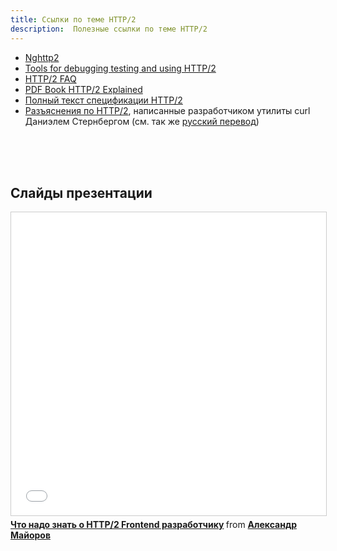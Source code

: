 ```yaml
---
title: Ссылки по теме HTTP/2
description:  Полезные ссылки по теме HTTP/2
---
```


- [Nghttp2](https://nghttp2.org/)
- [Tools for debugging testing and using HTTP/2](https://blog.cloudflare.com/tools-for-debugging-testing-and-using-http-2/)
- [HTTP/2 FAQ](https://http2.github.io/faq/)
- [PDF Book HTTP/2 Explained](https://http2-explained.haxx.se/)
- [Полный текст спецификации HTTP/2](http://httpwg.org/specs/rfc7540.html)
- [Разъяснения по HTTP/2](https://daniel.haxx.se/http2/),
написанные разработчиком утилиты curl Даниэлем Стернбергом (см. так же [русский перевод](https://habrahabr.ru/post/221427/))

<br><br><br>

## Слайды презентации

<iframe src="//www.slideshare.net/slideshow/embed_code/key/1CP1AVLp68GECp" width="595" height="485" frameborder="0" marginwidth="0" marginheight="0" scrolling="no" style="border:1px solid #CCC; border-width:1px; margin-bottom:5px; max-width: 100%;" allowfullscreen> </iframe> <div style="margin-bottom:5px"> <strong> <a href="//www.slideshare.net/ssuser2cefd2/http2-frontend" title="Что надо знать о HTTP/2 Frontend разработчику" target="_blank">Что надо знать о HTTP/2 Frontend разработчику</a> </strong> from <strong><a target="_blank" href="//www.slideshare.net/ssuser2cefd2">Александр Майоров</a></strong> </div>
